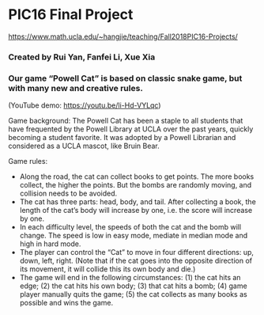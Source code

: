 # PIC16 Final Project
https://www.math.ucla.edu/~hangjie/teaching/Fall2018PIC16-Projects/

### Created by Rui Yan, Fanfei Li, Xue Xia
### Our game “Powell Cat” is based on classic snake game, but with many new and creative rules. 
(YouTube demo: https://youtu.be/li-Hd-VYLqc)

Game background:
The Powell Cat has been a staple to all students that have frequented by the Powell Library at UCLA over the past years, quickly becoming a student favorite. It was adopted by a Powell Librarian and considered as a UCLA mascot, like Bruin Bear.

Game rules:
- Along the road, the cat can collect books to get points. The more books collect, the higher the points. But the bombs are randomly moving, and collision needs to be avoided.
- The cat has three parts: head, body, and tail. After collecting a book, the length of the cat’s body will increase by one, i.e. the score will increase by one.
- In each difficulty level, the speeds of both the cat and the bomb will change. The speed is low in easy mode, mediate in median mode and high in hard mode.
- The player can control the “Cat” to move in four different directions: up, down, left, right. (Note that if the cat goes into the opposite direction of its movement, it will collide this its own body and die.)
- The game will end in the following circumstances: (1) the cat hits an edge; (2) the cat hits his own body; (3) that cat hits a bomb; (4) game player manually quits the game; (5) the cat collects as many books as possible and wins the game.
